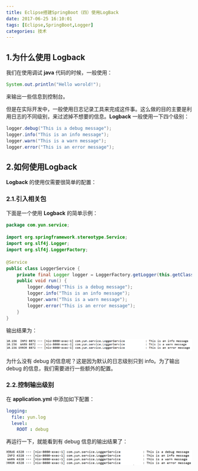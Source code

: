 ```yaml
---
title: Eclipse搭建SpringBoot（四）使用LogBack
date: 2017-06-25 16:10:01
tags: [Eclipse,SpringBoot,Logger]
categories: 技术
---
```


## 1.为什么使用 Logback

我们在使用调试 **java** 代码的时候，一般使用：

```java
System.out.println("Hello worold!");
```

来输出一些信息到控制台。

但是在实际开发中，一般使用日志记录工具来完成这件事。这么做的目的主要是利用日志的不同级别，来过滤掉不想要的信息。**Logback** 一般使用一下四个级别：

```java
logger.debug("This is a debug message");  
logger.info("This is an info message");  
logger.warn("This is a warn message");  
logger.error("This is an error message");  
```

 ## 2.如何使用Logback

**Logback** 的使用仅需要很简单的配置：

### 2.1.引入相关包

下面是一个使用 **Logback** 的简单示例：

```java
package com.yun.service;

import org.springframework.stereotype.Service;
import org.slf4j.Logger;
import org.slf4j.LoggerFactory;

@Service
public class LoggerService {
	private final Logger logger = LoggerFactory.getLogger(this.getClass()); 
	public void run() {
		logger.debug("This is a debug message");  
        logger.info("This is an info message");  
        logger.warn("This is a warn message");  
        logger.error("This is an error message"); 
	}
}
```

输出结果为：

![](https://raw.githubusercontent.com/JackSmithThu/MarkdownPhotos/master/201706250001.png)

为什么没有 debug 的信息呢？这是因为默认的日志级别只到 info。为了输出 debug 的信息，我们需要进行一些额外的配置。

### 2.2.控制输出级别

在 **application.yml** 中添加如下配置：

```yml
logging:
  file: yun.log  
  level:
    ROOT : debug
```

再运行一下，就能看到有 debug 信息的输出结果了：

![](https://raw.githubusercontent.com/JackSmithThu/MarkdownPhotos/master/201706250002.png)